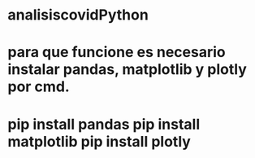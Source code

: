 ﻿# analisiscovidPython
para que funcione es necesario instalar pandas, matplotlib y plotly por cmd.
=
pip install pandas
pip install matplotlib
pip install plotly
=
